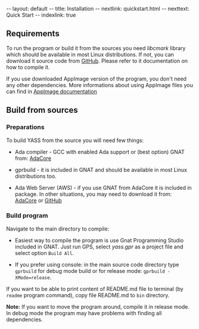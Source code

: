 -- layout: default
-- title: Installation
-- nextlink: quickstart.html
-- nexttext: Quick Start
-- indexlink: true
## Requirements

To run the program or build it from the sources you need *libcmark* library
which should be available in most Linux distributions. If not, you can
download it source code from [GitHub](https://github.com/commonmark/cmark).
Please refer to it documentation on how to compile it.

If you use downloaded AppImage version of the program, you don't need any
other dependencies. More informations about using AppImage files you can find
in [AppImage documentation](https://docs.appimage.org/user-guide/run-appimages.html)

## Build from sources

### Preparations

To build YASS from the source you will need few things:

* Ada compiler - GCC with enabled Ada support or (best option) GNAT from:
  [AdaCore](https://www.adacore.com/download/)

* gprbuild - it is included in GNAT and should be available in most Linux
  distributions too.

* Ada Web Server (AWS) - if you use GNAT from AdaCore it is included in
  package. In other situations, you may need to download it from:
  [AdaCore](https://www.adacore.com/download/more) or
  [GitHub](https://github.com/AdaCore/aws)

### Build program

Navigate to the main directory to compile:

* Easiest way to compile the program is use Gnat Programming Studio included
  in GNAT. Just run GPS, select *yass.gpr* as a project file and select option
  `Build All`.

* If you prefer using console: in the main source code directory type `gprbuild`
  for debug mode build or for release mode: `gprbuild -XMode=release`.

If you want to be able to print content of README.md file to terminal (by
`readme` program command), copy file README.md to `bin` directory.

**Note:** If you want to move the program around, compile it in release mode. In
debug mode the program may have problems with finding all dependencies.
